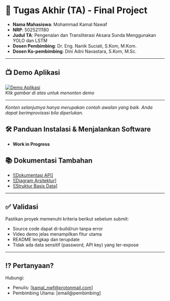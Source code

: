 # 🏁 Tugas Akhir (TA) - Final Project

- **Nama Mahasiswa**: Mohammad Kamal Nawaf  
- **NRP**: 5025211180
- **Judul TA**: Pengenalan dan Transliterasi Aksara Sunda Menggunakan YOLO dan LSTM
- **Dosen Pembimbing**: Dr. Eng. Nanik Suciati, S.Kom, M.Kom. 
- **Dosen Ko-pembimbing**: Dini Adni Navastara, S.Kom, M.Sc.

---

## 📺 Demo Aplikasi  
[![Demo Aplikasi](https://i.ytimg.com/vi/WhqGDabLwYQ/maxresdefault.jpg)](https://www.youtube.com/watch?v=WhqGDabLwYQ)  
*Klik gambar di atas untuk menonton demo*

---

*Konten selanjutnya hanya merupakan contoh awalan yang baik. Anda dapat berimprovisasi bila diperlukan.*

## 🛠 Panduan Instalasi & Menjalankan Software  
- **Work in Progress**

## 📚 Dokumentasi Tambahan

- [![Dokumentasi API]](docs/api.md)
- [![Diagram Arsitektur]](docs/architecture.png)
- [![Struktur Basis Data]](docs/database_schema.sql)

---

## ✅ Validasi

Pastikan proyek memenuhi kriteria berikut sebelum submit:
- Source code dapat di-build/run tanpa error
- Video demo jelas menampilkan fitur utama
- README lengkap dan terupdate
- Tidak ada data sensitif (password, API key) yang ter-expose

---

## ⁉️ Pertanyaan?

Hubungi:
- Penulis: [kamal_nwf@protonmail.com]
- Pembimbing Utama: [email@pembimbing]

